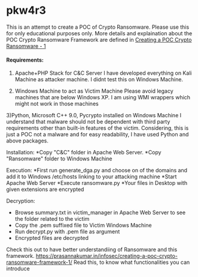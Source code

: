 # pkw4r3
This is an attempt to create a POC of Crypto Ransomware. Please use this for only educational purposes only. More details and explaination about the POC Crypto Ransomware Framework are defined in [Creating a POC Crypto Ransomware - 1](https://prasannakumar.in/infosec/creating-a-poc-crypto-ransomware-framework-1/ "Creating a POC Crypto Ransomware - 1")

#### Requirements:
1) Apache+PHP Stack for C&C Server
I have developed everything on Kali Machine as attacker machine. I didnt test this on Windows Machine.

2) Windows Machine to act as Victim Machine
Please avoid legacy machines that are below Windows XP. I am using WMI wrappers which might not work in those machines

3)Python, Microsoft C++ 9.0, Pycrypto installed on Windows Machine
I understand that malware should not be dependent with third party requirements other than built-in features of the victim.
Considering, this is just a POC not a malware and for easy readability, I have used Python and above packages.


Installation:
*Copy "C&C" folder in Apache Web Server.
*Copy "Ransomware" folder to Windows Machine

Execution:
*First run generate_dga.py and choose on of the domains and add it to Windows /etc/hosts linking to your attacking machine
*Start Apache Web Server
*Execute ransomware.py
*Your files in Desktop with given extensions are encrypted 

Decryption:
* Browse summary.txt in victim_manager in Apache Web Server to see the folder related to the victim
* Copy the .pem suffixed file to Victim Windows Machine
* Run decrypt.py with .pem file as argument
* Encrypted files are decrypted


Check this out to have better understandiing of Ransomware and this framework.
https://prasannakumar.in/infosec/creating-a-poc-crypto-ransomware-framework-1/
Read this, to know what functionalities you can introduce


